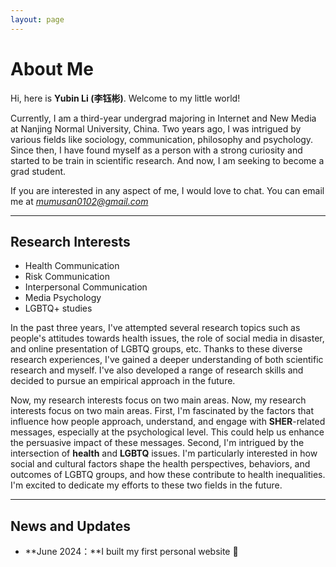 ```yaml
---
layout: page
---
```


# About Me


Hi, here is **Yubin Li (李钰彬)**. Welcome to my little world!

Currently, I am a third-year undergrad majoring in Internet and New Media at Nanjing Normal University, China. Two years ago, I was intrigued by various fields like sociology, communication, philosophy and psychology. Since then, I have found myself as a person with a strong curiosity and started to be train in scientific research. And now, I am seeking to become a grad student. 

If you are interested in any aspect of me, I would love to chat. You can email me at *mumusan0102@gmail.com*

---

## Research Interests

- Health Communication
- Risk Communication
- Interpersonal Communication
- Media Psychology
- LGBTQ+ studies

In the past three years, I've attempted several research topics such as people's attitudes towards health issues, the role of social media in disaster, and online presentation of LGBTQ groups, etc. Thanks to these diverse research experiences, I've gained a deeper understanding of both scientific research and myself. I've also developed a range of research skills and decided to pursue an empirical approach in the future.

Now, my research interests focus on two main areas. Now, my research interests focus on two main areas. First, I'm fascinated by the factors that influence how people approach, understand, and engage with **SHER**-related messages, especially at the psychological level. This could help us enhance the persuasive impact of these messages. Second, I'm intrigued by the intersection of **health** and **LGBTQ** issues. I'm particularly interested in how social and cultural factors shape the health perspectives, behaviors, and outcomes of LGBTQ groups, and how these contribute to health inequalities. I'm excited to dedicate my efforts to these two fields in the future. 

---

## News and Updates

- **June 2024：**I built my first personal website 🎉

